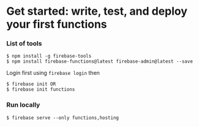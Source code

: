 # Get started: write, test, and deploy your first functions

### List of tools

```
$ npm install -g firebase-tools
$ npm install firebase-functions@latest firebase-admin@latest --save
```

Login first using `firebase login`
then

```
$ firebase init OR
$ firebase init functions
```

### Run locally

```
$ firebase serve --only functions,hosting
```
